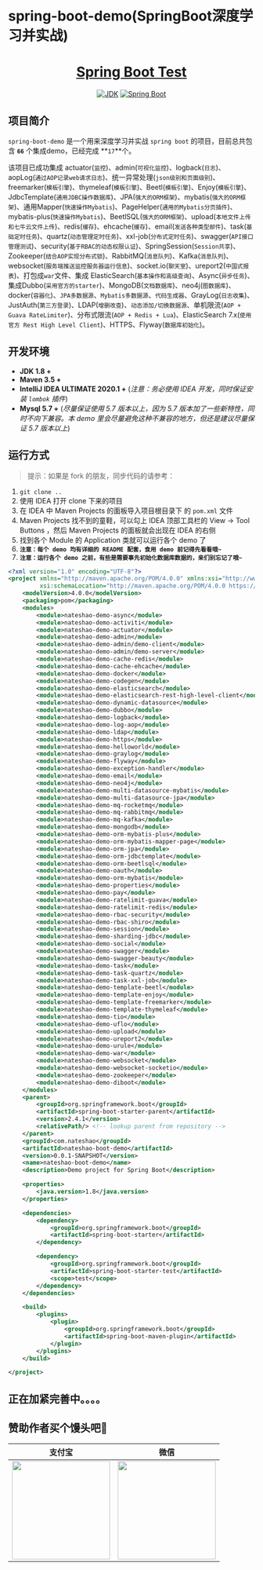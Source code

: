 # spring-boot-demo(SpringBoot深度学习并实战)

<h1 align="center"><a href="https://github.com/nateshao" target="_blank">Spring Boot Test</a></h1>
<p align="center">
  <a href="https://www.oracle.com/technetwork/java/javase/downloads/index.html"><img alt="JDK" src="https://img.shields.io/badge/JDK-1.8.0_162-orange.svg"/></a>
  <a href="https://docs.spring.io/spring-boot/docs/2.1.0.RELEASE/reference/html/"><img alt="Spring Boot" src="https://img.shields.io/badge/Spring Boot-2.1.0.RELEASE-brightgreen.svg"/></a>
</p>

## 项目简介

`spring-boot-demo` 是一个用来深度学习并实战 `spring boot` 的项目，目前总共包含 **`66`** 个集成demo，已经完成 **`17`**个。

该项目已成功集成 actuator(`监控`)、admin(`可视化监控`)、logback(`日志`)、aopLog(`通过AOP记录web请求日志`)、统一异常处理(`json级别和页面级别`)、freemarker(`模板引擎`)、thymeleaf(`模板引擎`)、Beetl(`模板引擎`)、Enjoy(`模板引擎`)、JdbcTemplate(`通用JDBC操作数据库`)、JPA(`强大的ORM框架`)、mybatis(`强大的ORM框架`)、通用Mapper(`快速操作Mybatis`)、PageHelper(`通用的Mybatis分页插件`)、mybatis-plus(`快速操作Mybatis`)、BeetlSQL(`强大的ORM框架`)、upload(`本地文件上传和七牛云文件上传`)、redis(`缓存`)、ehcache(`缓存`)、email(`发送各种类型邮件`)、task(`基础定时任务`)、quartz(`动态管理定时任务`)、xxl-job(`分布式定时任务`)、swagger(`API接口管理测试`)、security(`基于RBAC的动态权限认证`)、SpringSession(`Session共享`)、Zookeeper(`结合AOP实现分布式锁`)、RabbitMQ(`消息队列`)、Kafka(`消息队列`)、websocket(`服务端推送监控服务器运行信息`)、socket.io(`聊天室`)、ureport2(`中国式报表`)、打包成`war`文件、集成 ElasticSearch(`基本操作和高级查询`)、Async(`异步任务`)、集成Dubbo(`采用官方的starter`)、MongoDB(`文档数据库`)、neo4j(`图数据库`)、docker(`容器化`)、`JPA多数据源`、`Mybatis多数据源`、`代码生成器`、GrayLog(`日志收集`)、JustAuth(`第三方登录`)、LDAP(`增删改查`)、`动态添加/切换数据源`、单机限流(`AOP + Guava RateLimiter`)、分布式限流(`AOP + Redis + Lua`)、ElasticSearch 7.x(`使用官方 Rest High Level Client`)、HTTPS、Flyway(`数据库初始化`)。

## 开发环境

- **JDK 1.8 +**
- **Maven 3.5 +**
- **IntelliJ IDEA ULTIMATE 2020.1 +** (*注意：务必使用 IDEA 开发，同时保证安装 `lombok` 插件*)
- **Mysql 5.7 +** (*尽量保证使用 5.7 版本以上，因为 5.7 版本加了一些新特性，同时不向下兼容。本 demo 里会尽量避免这种不兼容的地方，但还是建议尽量保证 5.7 版本以上*)

## 运行方式

> 提示：如果是 fork 的朋友，同步代码的请参考：

1. `git clone ..`
2. 使用 IDEA 打开 clone 下来的项目
3. 在 IDEA 中 Maven Projects 的面板导入项目根目录下 的 `pom.xml` 文件
4. Maven Projects 找不到的童鞋，可以勾上 IDEA 顶部工具栏的 View -> Tool Buttons ，然后 Maven Projects 的面板就会出现在 IDEA 的右侧
5. 找到各个 Module 的 Application 类就可以运行各个 demo 了
6. **`注意：每个 demo 均有详细的 README 配套，食用 demo 前记得先看看哦~`**
7. **`注意：运行各个 demo 之前，有些是需要事先初始化数据库数据的，亲们别忘记了哦~`**

```xml
<?xml version="1.0" encoding="UTF-8"?>
<project xmlns="http://maven.apache.org/POM/4.0.0" xmlns:xsi="http://www.w3.org/2001/XMLSchema-instance"
         xsi:schemaLocation="http://maven.apache.org/POM/4.0.0 https://maven.apache.org/xsd/maven-4.0.0.xsd">
    <modelVersion>4.0.0</modelVersion>
    <packaging>pom</packaging>
    <modules>
        <module>nateshao-demo-async</module>
        <module>nateshao-demo-activiti</module>
        <module>nateshao-demo-actuator</module>
        <module>nateshao-demo-admin</module>
        <module>nateshao-demo-admin/demo-client</module>
        <module>nateshao-demo-admin/demo-server</module>
        <module>nateshao-demo-cache-redis</module>
        <module>nateshao-demo-cache-ehcache</module>
        <module>nateshao-demo-docker</module>
        <module>nateshao-demo-codegen</module>
        <module>nateshao-demo-elasticsearch</module>
        <module>nateshao-demo-elasticsearch-rest-high-level-client</module>
        <module>nateshao-demo-dynamic-datasource</module>
        <module>nateshao-demo-dubbo</module>
        <module>nateshao-demo-logback</module>
        <module>nateshao-demo-log-aop</module>
        <module>nateshao-demo-ldap</module>
        <module>nateshao-demo-https</module>
        <module>nateshao-demo-helloworld</module>
        <module>nateshao-demo-graylog</module>
        <module>nateshao-demo-flyway</module>
        <module>nateshao-demo-exception-handler</module>
        <module>nateshao-demo-email</module>
        <module>nateshao-demo-neo4j</module>
        <module>nateshao-demo-multi-datasource-mybatis</module>
        <module>nateshao-demo-multi-datasource-jpa</module>
        <module>nateshao-demo-mq-rocketmq</module>
        <module>nateshao-demo-mq-rabbitmq</module>
        <module>nateshao-demo-mq-kafka</module>
        <module>nateshao-demo-mongodb</module>
        <module>nateshao-demo-orm-mybatis-plus</module>
        <module>nateshao-demo-orm-mybatis-mapper-page</module>
        <module>nateshao-demo-orm-jpa</module>
        <module>nateshao-demo-orm-jdbctemplate</module>
        <module>nateshao-demo-orm-beetlsql</module>
        <module>nateshao-demo-oauth</module>
        <module>nateshao-demo-orm-mybatis</module>
        <module>nateshao-demo-properties</module>
        <module>nateshao-demo-pay</module>
        <module>nateshao-demo-ratelimit-guava</module>
        <module>nateshao-demo-ratelimit-redis</module>
        <module>nateshao-demo-rbac-security</module>
        <module>nateshao-demo-rbac-shiro</module>
        <module>nateshao-demo-session</module>
        <module>nateshao-demo-sharding-jdbc</module>
        <module>nateshao-demo-social</module>
        <module>nateshao-demo-swagger</module>
        <module>nateshao-demo-swagger-beauty</module>
        <module>nateshao-demo-task</module>
        <module>nateshao-demo-task-quartz</module>
        <module>nateshao-demo-task-xxl-job</module>
        <module>nateshao-demo-template-beetl</module>
        <module>nateshao-demo-template-enjoy</module>
        <module>nateshao-demo-template-freemarker</module>
        <module>nateshao-demo-template-thymeleaf</module>
        <module>nateshao-demo-tio</module>
        <module>nateshao-demo-uflo</module>
        <module>nateshao-demo-upload</module>
        <module>nateshao-demo-ureport2</module>
        <module>nateshao-demo-urule</module>
        <module>nateshao-demo-war</module>
        <module>nateshao-demo-websocket</module>
        <module>nateshao-demo-websocket-socketio</module>
        <module>nateshao-demo-zookeeper</module>
        <module>nateshao-demo-diboot</module>
    </modules>
    <parent>
        <groupId>org.springframework.boot</groupId>
        <artifactId>spring-boot-starter-parent</artifactId>
        <version>2.4.1</version>
        <relativePath/> <!-- lookup parent from repository -->
    </parent>
    <groupId>com.nateshao</groupId>
    <artifactId>nateshao-boot-demo</artifactId>
    <version>0.0.1-SNAPSHOT</version>
    <name>nateshao-boot-demo</name>
    <description>Demo project for Spring Boot</description>

    <properties>
        <java.version>1.8</java.version>
    </properties>

    <dependencies>
        <dependency>
            <groupId>org.springframework.boot</groupId>
            <artifactId>spring-boot-starter</artifactId>
        </dependency>

        <dependency>
            <groupId>org.springframework.boot</groupId>
            <artifactId>spring-boot-starter-test</artifactId>
            <scope>test</scope>
        </dependency>
    </dependencies>

    <build>
        <plugins>
            <plugin>
                <groupId>org.springframework.boot</groupId>
                <artifactId>spring-boot-maven-plugin</artifactId>
            </plugin>
        </plugins>
    </build>

</project>
```

## 正在加紧完善中。。。。

## 赞助作者买个馒头吧💚

| 支付宝                                                       | 微信                                                         |
| ------------------------------------------------------------ | ------------------------------------------------------------ |
| <img width="200" height="200" src="https://nateshao.gitee.io/medias/reward/alipay.jpg"/> | <img width="200" height="200" src="https://nateshao.gitee.io/medias/reward/wechat.png"/> |


